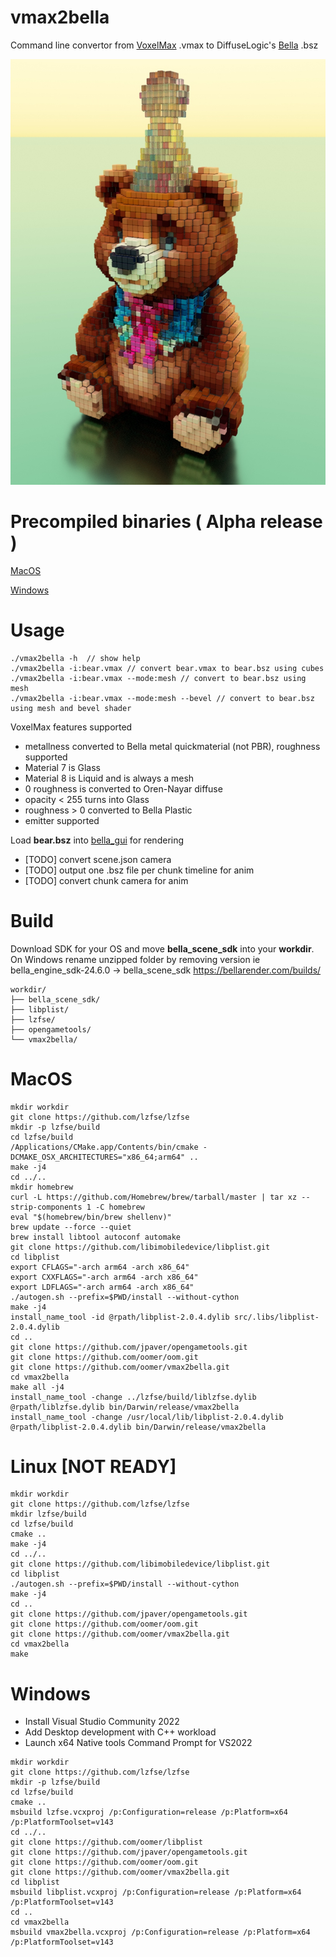 # vmax2bella

Command line convertor from [VoxelMax](https://voxelmax.com) .vmax to DiffuseLogic's [Bella](https://bellarender.com) .bsz

![example](resources/example.jpg)


# Precompiled binaries ( Alpha release )
[MacOS](https://a4g4.c14.e2-1.dev/vmax2bella/vmax2bella_macuniversal_0.1.zip)

[Windows](https://a4g4.c14.e2-1.dev/vmax2bella/vmax2bella_win_alpha0.1.zip)


# Usage

```
./vmax2bella -h  // show help
./vmax2bella -i:bear.vmax // convert bear.vmax to bear.bsz using cubes
./vmax2bella -i:bear.vmax --mode:mesh // convert to bear.bsz using mesh
./vmax2bella -i:bear.vmax --mode:mesh --bevel // convert to bear.bsz using mesh and bevel shader
```

VoxelMax features supported
- metallness converted to Bella metal quickmaterial (not PBR), roughness supported
- Material 7 is Glass
- Material 8 is Liquid and is always a mesh
- 0 roughness is converted to Oren-Nayar diffuse
- opacity < 255 turns into Glass
- roughness > 0 converted to Bella Plastic
- emitter supported

Load **bear.bsz** into [bella_gui](https://bellarender.com/builds) for rendering

- [TODO] convert scene.json camera
- [TODO] output one .bsz file per chunk timeline for anim
- [TODO] convert chunk camera for anim





# Build

Download SDK for your OS and move **bella_scene_sdk** into your **workdir**. On Windows rename unzipped folder by removing version ie bella_engine_sdk-24.6.0 -> bella_scene_sdk
https://bellarender.com/builds/


```
workdir/
├── bella_scene_sdk/
├── libplist/
├── lzfse/
├── opengametools/
└── vmax2bella/
```

# MacOS

```
mkdir workdir
git clone https://github.com/lzfse/lzfse
mkdir -p lzfse/build
cd lzfse/build
/Applications/CMake.app/Contents/bin/cmake -DCMAKE_OSX_ARCHITECTURES="x86_64;arm64" ..
make -j4
cd ../..
mkdir homebrew
curl -L https://github.com/Homebrew/brew/tarball/master | tar xz --strip-components 1 -C homebrew
eval "$(homebrew/bin/brew shellenv)"
brew update --force --quiet
brew install libtool autoconf automake
git clone https://github.com/libimobiledevice/libplist.git
cd libplist
export CFLAGS="-arch arm64 -arch x86_64"                                        
export CXXFLAGS="-arch arm64 -arch x86_64"
export LDFLAGS="-arch arm64 -arch x86_64"
./autogen.sh --prefix=$PWD/install --without-cython
make -j4
install_name_tool -id @rpath/libplist-2.0.4.dylib src/.libs/libplist-2.0.4.dylib
cd ..
git clone https://github.com/jpaver/opengametools.git
git clone https://github.com/oomer/oom.git
git clone https://github.com/oomer/vmax2bella.git
cd vmax2bella
make all -j4
install_name_tool -change ../lzfse/build/liblzfse.dylib @rpath/liblzfse.dylib bin/Darwin/release/vmax2bella
install_name_tool -change /usr/local/lib/libplist-2.0.4.dylib @rpath/libplist-2.0.4.dylib bin/Darwin/release/vmax2bella

```

# Linux [NOT READY]

```
mkdir workdir
git clone https://github.com/lzfse/lzfse
mkdir lzfse/build
cd lzfse/build
cmake ..
make -j4
cd ../..
git clone https://github.com/libimobiledevice/libplist.git
cd libplist
./autogen.sh --prefix=$PWD/install --without-cython
make -j4
cd ..
git clone https://github.com/jpaver/opengametools.git
git clone https://github.com/oomer/oom.git
git clone https://github.com/oomer/vmax2bella.git
cd vmax2bella
make
```

# Windows 
- Install Visual Studio Community 2022
- Add Desktop development with C++ workload
- Launch x64 Native tools Command Prompt for VS2022
```
mkdir workdir
git clone https://github.com/lzfse/lzfse
mkdir -p lzfse/build
cd lzfse/build
cmake ..
msbuild lzfse.vcxproj /p:Configuration=release /p:Platform=x64 /p:PlatformToolset=v143
cd ../..
git clone https://github.com/oomer/libplist
git clone https://github.com/jpaver/opengametools.git
git clone https://github.com/oomer/oom.git
git clone https://github.com/oomer/vmax2bella.git
cd libplist
msbuild libplist.vcxproj /p:Configuration=release /p:Platform=x64 /p:PlatformToolset=v143
cd ..
cd vmax2bella
msbuild vmax2bella.vcxproj /p:Configuration=release /p:Platform=x64 /p:PlatformToolset=v143
```
